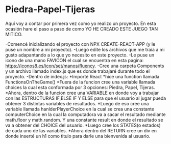 # Piedra-Papel-Tijeras

Aquí voy a contar por primera vez como yo realizo un proyecto.
En esta ocasión hare el paso a paso de como YO HE CREADO ESTE JUEGO TAN MITICO.

-Comencé inicializando el proyecto con NPX CREATE-REACT-APP (y le puse un nombre a mi proyecto).
-Luego edite los archivos que me traía a mi gusto adapantando a lo que yo necesito en este proyecto.
-Le puse un icono de una mano FAVICON el cual se encuentra en esta pagina: https://iconos8.es/icon/set/manos/fluency.
-Cree una carpeta Components y un archivo llamado index.js que es donde trabajaré durante todo el proyecto.
-Dentro de index.js:
*Importé React
*hice una function llamada FunctionsOnTheGame()
*Fuera de la funcion cree una variable llamada choices la cual esta conformada por 3 opciones: Piedra, Papel, Tijeras.
*Ahora, dentro de la funcion cree una VARIABLE en donde voy a trabajar con las ESTRUCTURAS IF,ELSE IF Y ELSE para que el usuario al jugar pueda obtener 3 distintas variables de resultados.
*Luego de eso cree una variable llamada hanlderPlayerChoice en la cual se crea una constante computerChoice en la cual la computadora va a sacar el resultado mediante math.floor y math.random. Y una constante result en donde el resultado se va a obtener del CHOICE del usuario.
*Luego cree los STATES(o estados) de cada uno de las variables.
*Ahora dentro del RETURN cree un div en donde inserté un h1 como titulo para darle una bienvenida al usuario.